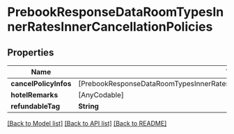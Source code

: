 # PrebookResponseDataRoomTypesInnerRatesInnerCancellationPolicies

## Properties
Name | Type | Description | Notes
------------ | ------------- | ------------- | -------------
**cancelPolicyInfos** | [PrebookResponseDataRoomTypesInnerRatesInnerCancellationPoliciesCancelPolicyInfosInner] |  | [optional] 
**hotelRemarks** | [AnyCodable] |  | [optional] 
**refundableTag** | **String** |  | [optional] 

[[Back to Model list]](../README.md#models) [[Back to API list]](../README.md#api-endpoints) [[Back to README]](../README.md)



